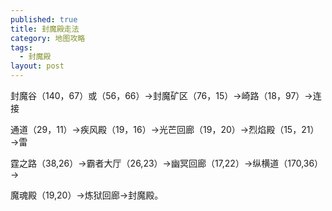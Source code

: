 ```yaml
---
published: true
title: 封魔殿走法
category: 地图攻略
tags: 
  - 封魔殿
layout: post
---
```

<p>
    封魔谷（140，67）或（56，66）→封魔矿区（76，15）→崎路（18，97）→连接
</p>
<p>
    通道（29，11）→疾风殿（19，16）→光芒回廊（19，20）→烈焰殿（15，21）→雷
</p>

<p>
    霆之路（38,26）→霸者大厅（26,23）→幽冥回廊（17,22）→纵横道（170,36）→
</p>
<p>
    魔魂殿（19,20）→炼狱回廊→封魔殿。
</p>
<p>
    <br/>
</p>
